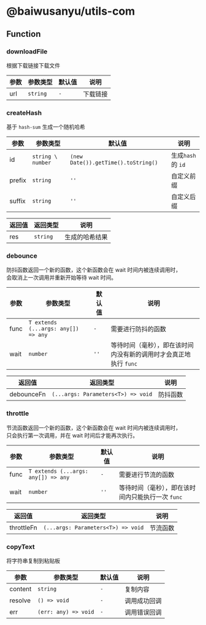 # @baiwusanyu/utils-com

## Function

### downloadFile

根据下载链接下载文件

| 参数     | 参数类型                            | 默认值     | 说明       |
|--------|---------------------------------|---------|----------|
| url    | `string`                        | `-`     | 下载链接     |

### createHash

基于 `hash-sum` 生成一个随机哈希

| 参数  | 参数类型              | 默认值                                 | 说明             |
|-----|-------------------|-------------------------------------|----------------|
| id  | `string \ number` | `(new Date()).getTime().toString()` | 生成`hash` 的 `id` |
| prefix | `string`          | `''`                             | 自定义前缀          |
| suffix | `string`          | `''`                             | 自定义后缀          |

| 返回值 | 返回类型     | 说明      |
|-----|----------|---------|
| res | `string` | 生成的哈希结果 |

### debounce

防抖函数返回一个新的函数，这个新函数会在 wait 时间内被连续调用时，  
会取消上一次调用并重新开始等待 wait 时间。

| 参数     | 参数类型                                  | 默认值  | 说明                                 |
|--------|---------------------------------------|------|------------------------------------|
| func   | `T extends (...args: any[]) => any`   | `-`  | 需要进行防抖的函数                          |
| wait   | `number`                              | `''` | 等待时间（毫秒），即在该时间内没有新的调用时才会真正地执行 `func` |

| 返回值        | 返回类型                                | 说明        |
|------------|-------------------------------------|-----------|
| debounceFn | `(...args: Parameters<T>) => void`  | 防抖函数   |

### throttle

节流函数返回一个新的函数，这个新函数会在 wait 时间内被连续调用时，  
只会执行第一次调用，并在 wait 时间后才能再次执行。

| 参数     | 参数类型                                  | 默认值  | 说明                                 |
|--------|---------------------------------------|------|------------------------------------|
| func   | `T extends (...args: any[]) => any`   | `-`  | 需要进行节流的函数                          |
| wait   | `number`                              | `''` | 等待时间（毫秒），即在该时间内只能执行一次 `func`|

| 返回值        | 返回类型                                | 说明        |
|------------|-------------------------------------|-----------|
| throttleFn | `(...args: Parameters<T>) => void`  | 节流函数   |

### copyText

将字符串复制到粘贴板

| 参数     | 参数类型                 | 默认值     | 说明   |
|--------|----------------------|---------|------|
| content    | `string`             | `-`     | 复制内容 |
| resolve    | `() => void`         | `-`     | 调用成功回调 |
| err    | `(err: any) => void` | `-`     | 调用错误回调 |
